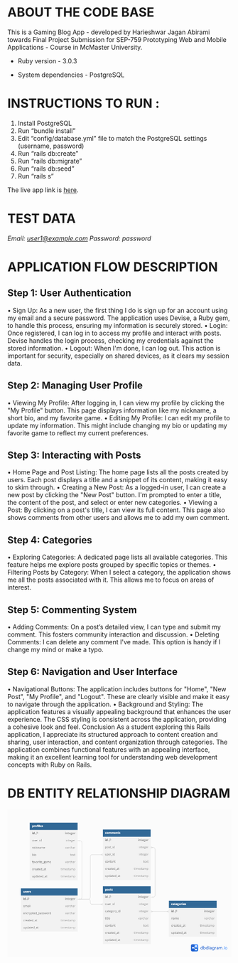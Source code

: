 # ABOUT THE CODE BASE

This is a Gaming Blog App - developed by Harieshwar Jagan Abirami towards Final Project Submission for SEP-759 Prototyping Web and Mobile Applications - Course in McMaster University.

* Ruby version - 3.0.3

* System dependencies - PostgreSQL

# INSTRUCTIONS TO RUN :

1.	Install PostgreSQL
2.	Run “bundle install”
3.	Edit “config/database.yml” file to match the PostgreSQL settings (username, password)
4.	Run “rails db:create” 
5.	Run “rails db:migrate”
6.	Run “rails db:seed”
7.	Run “rails s”

The live app link is [here](https://gaming-blog-app.onrender.com).

# TEST DATA
*Email: user1@example.com
Password: password*

# APPLICATION FLOW DESCRIPTION
## Step 1: User Authentication
•	Sign Up: As a new user, the first thing I do is sign up for an account using my email and a secure password. The application uses Devise, a Ruby gem, to handle this process, ensuring my information is securely stored.
•	Login: Once registered, I can log in to access my profile and interact with posts. Devise handles the login process, checking my credentials against the stored information.
•	Logout: When I'm done, I can log out. This action is important for security, especially on shared devices, as it clears my session data.
## Step 2: Managing User Profile
•	Viewing My Profile: After logging in, I can view my profile by clicking the "My Profile" button. This page displays information like my nickname, a short bio, and my favorite game.
•	Editing My Profile: I can edit my profile to update my information. This might include changing my bio or updating my favorite game to reflect my current preferences.
## Step 3: Interacting with Posts
•	Home Page and Post Listing: The home page lists all the posts created by users. Each post displays a title and a snippet of its content, making it easy to skim through.
•	Creating a New Post: As a logged-in user, I can create a new post by clicking the "New Post" button. I'm prompted to enter a title, the content of the post, and select or enter new categories.
•	Viewing a Post: By clicking on a post's title, I can view its full content. This page also shows comments from other users and allows me to add my own comment.
## Step 4: Categories
•	Exploring Categories: A dedicated page lists all available categories. This feature helps me explore posts grouped by specific topics or themes.
•	Filtering Posts by Category: When I select a category, the application shows me all the posts associated with it. This allows me to focus on areas of interest.
## Step 5: Commenting System
•	Adding Comments: On a post’s detailed view, I can type and submit my comment. This fosters community interaction and discussion.
•	Deleting Comments: I can delete any comment I've made. This option is handy if I change my mind or make a typo.
## Step 6: Navigation and User Interface
•	Navigational Buttons: The application includes buttons for "Home", "New Post", "My Profile", and "Logout". These are clearly visible and make it easy to navigate through the application.
•	Background and Styling: The application features a visually appealing background that enhances the user experience. The CSS styling is consistent across the application, providing a cohesive look and feel.
Conclusion
As a student exploring this Rails application, I appreciate its structured approach to content creation and sharing, user interaction, and content organization through categories. The application combines functional features with an appealing interface, making it an excellent learning tool for understanding web development concepts with Ruby on Rails.

# DB ENTITY RELATIONSHIP DIAGRAM

![DB Entity Relationship Diagram](DB-ER.png)